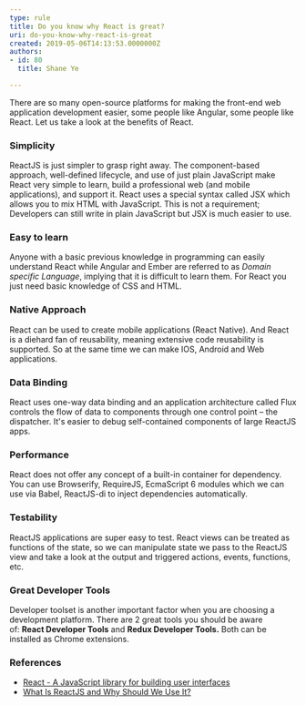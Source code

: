 ```yaml
---
type: rule
title: Do you know why React is great?
uri: do-you-know-why-react-is-great
created: 2019-05-06T14:13:53.0000000Z
authors:
- id: 80
  title: Shane Ye

---
```




<span class='intro'> <p class="ssw15-rteElement-P">There are so many open-source platforms for making the front-end web application development easier, some people like Angular, some people like React. Let us take a look at the benefits of React.​<br></p> </span>

<h3 class="ssw15-rteElement-H3">Simplicity</h3><p> ReactJS is just simpler to grasp right away. The component-based approach, well-defined lifecycle, and use of just plain JavaScript make React very simple to learn, build a professional web (and mobile applications), and support it. React uses a special syntax called JSX which allows you to mix HTML with JavaScript. This is not a requirement; Developers can still write in plain JavaScript but JSX is much easier to use.</p><h3 class="ssw15-rteElement-H3">​​Easy to learn</h3><p> Anyone with a basic previous knowledge in programming can easily understand React while Angular and Ember are referred to as&#160;<em>Domain specific Language</em>, implying that it is difficult to learn them. For React you just need basic knowledge of CSS and HTML.</p><h3 class="ssw15-rteElement-H3">​​Native Approach</h3><p> React can be used to create mobile applications (React Native). And React is a diehard fan of reusability, meaning extensive code reusability is supported. So at the same time we can make IOS, Android and Web applications.</p><h3 class="ssw15-rteElement-H3">​​​Data Binding</h3><p> React uses one-way data binding and an application architecture called Flux controls the flow of data to components through one control point – the dispatcher. It's easier to debug self-contained components of large ReactJS apps.</p><h3 class="ssw15-rteElement-H3">​Performance</h3><p> React does not offer any concept of a built-in container for dependency. You can use Browserify, RequireJS, EcmaScript 6 modules which we can use via Babel, ReactJS-di to inject dependencies automatically.</p><h3 class="ssw15-rteElement-H3">​Testability</h3><p> ReactJS applications are super easy to test. React views can be treated as functions of the state, so we can manipulate state we pass to the ReactJS view and take a look at the output and triggered actions, events, functions, etc.</p><h3 class="ssw15-rteElement-H3">​Great Developer Tools</h3><p> Developer toolset is another important factor when you are choosing a development platform. There are 2 great tools you should be aware of&#58;&#160;<strong>React Developer Tools</strong>&#160;and&#160;<strong>Redux Developer Tools.</strong>&#160;Both can be installed as Chrome extensions.<br></p><h3 class="ssw15-rteElement-H3">References​<br></h3>
<p></p><ul><li>​<a href="https&#58;//reactjs.org/">React - A JavaScript library for building user interfaces</a></li><li><a href="https&#58;//www.c-sharpcorner.com/article/what-and-why-reactjs/">What Is ReactJS and Why Should We Use It?</a><br><br></li></ul>


